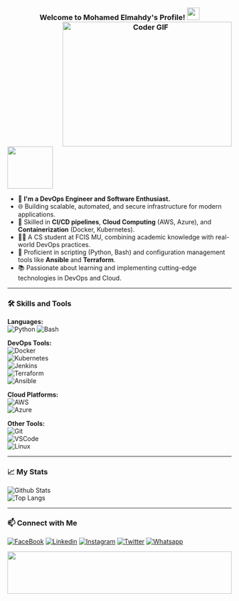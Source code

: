 <h3 align="center">
  Welcome to Mohamed Elmahdy's Profile!
  <img align="right" src="https://media.giphy.com/media/SWoSkN6DxTszqIKEqv/giphy.gif" alt="Coder GIF" width="380" height="280">
  <img src="https://media.giphy.com/media/hvRJCLFzcasrR4ia7z/giphy.gif" width="28">
</h3>
<br/>
<br/>

<img align="center" src="https://github.com/Govindv7555/Govindv7555/blob/main/49e76e0596857673c5c80c85b84394c1.gif" width= 45% height=95px>

- 🏢 **I'm a DevOps Engineer and Software Enthusiast.**  
- 🌐 Building scalable, automated, and secure infrastructure for modern applications.  
- 🚀 Skilled in **CI/CD pipelines**, **Cloud Computing** (AWS, Azure), and **Containerization** (Docker, Kubernetes).  
- 👨‍💻 A CS student at FCIS MU, combining academic knowledge with real-world DevOps practices.  
- 🔧 Proficient in scripting (Python, Bash) and configuration management tools like **Ansible** and **Terraform**.  
- 📚 Passionate about learning and implementing cutting-edge technologies in DevOps and Cloud.  

---

### 🛠️ **Skills and Tools**  

**Languages:**  
![Python](https://img.shields.io/badge/-Python-3776AB?style=flat-square&logo=Python&logoColor=white)
![Bash](https://img.shields.io/badge/-Bash-4EAA25?style=flat-square&logo=GNU-Bash&logoColor=white)  

**DevOps Tools:**  
![Docker](https://img.shields.io/badge/-Docker-2496ED?style=flat-square&logo=Docker&logoColor=white)  
![Kubernetes](https://img.shields.io/badge/-Kubernetes-326CE5?style=flat-square&logo=Kubernetes&logoColor=white)  
![Jenkins](https://img.shields.io/badge/-Jenkins-D24939?style=flat-square&logo=Jenkins&logoColor=white)  
![Terraform](https://img.shields.io/badge/-Terraform-623CE4?style=flat-square&logo=Terraform&logoColor=white)  
![Ansible](https://img.shields.io/badge/-Ansible-EE0000?style=flat-square&logo=Ansible&logoColor=white)  

**Cloud Platforms:**  
![AWS](https://img.shields.io/badge/-AWS-232F3E?style=flat-square&logo=Amazon-AWS&logoColor=white)  
![Azure](https://img.shields.io/badge/-Azure-0078D4?style=flat-square&logo=Microsoft-Azure&logoColor=white)  

**Other Tools:**  
![Git](https://img.shields.io/badge/-Git-F05032?style=flat-square&logo=Git&logoColor=white)  
![VSCode](https://img.shields.io/badge/-VSCode-007ACC?style=flat-square&logo=Visual-Studio-Code&logoColor=white)  
![Linux](https://img.shields.io/badge/-Linux-FCC624?style=flat-square&logo=Linux&logoColor=black)

---

### 📈 **My Stats**  

![Github Stats](https://github-readme-stats.vercel.app/api?username=your-github-username&show_icons=true&hide_border=true&theme=radical)  
![Top Langs](https://github-readme-stats.vercel.app/api/top-langs/?username=your-github-username&layout=compact&hide_border=true&theme=radical)  

---

### 📫 **Connect with Me**  

[![FaceBook](https://img.shields.io/badge/Facebook-1877F2?style=for-the-badge&logo=facebook&logoColor=white)](https://www.facebook.com/MohamedElmahdy1001)
[![Linkedin](https://img.shields.io/badge/LinkedIn-0077B5?style=for-the-badge&logo=linkedin&logoColor=white
)](https://www.linkedin.com/in/mohamed-elmahdy01)
[![Instagram](https://img.shields.io/badge/Instagram-E4405F?style=for-the-badge&logo=instagram&logoColor=white)](https://www.instagram.com/mohamed_elmahdy01?igsh=a3JhODVyYmd1MTE5)
[![Twitter](https://img.shields.io/badge/Twitter-1DA1F2?style=for-the-badge&logo=twitter&logoColor=white)](https://twitter.com/Mohamed33140722)
[![Whatsapp](https://img.shields.io/badge/-Whatsapp-075e54?style=for-the-badge&logo=Whatsapp&logoColor=white)](https://api.whatsapp.com/send?phone=01062780424)

 <img src="https://github.com/Govindv7555/Govindv7555/blob/main/49e76e0596857673c5c80c85b84394c1.gif" width=100% height=95px>

